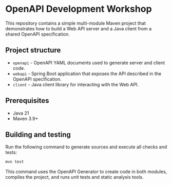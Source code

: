 # OpenAPI Development Workshop

This repository contains a simple multi-module Maven project that demonstrates how to build a Web API server and a Java client from a shared OpenAPI specification.

## Project structure

- `openapi` - OpenAPI YAML documents used to generate server and client code.
- `webapi` - Spring Boot application that exposes the API described in the OpenAPI specification.
- `client` - Java client library for interacting with the Web API.

## Prerequisites

- Java 21
- Maven 3.9+

## Building and testing

Run the following command to generate sources and execute all checks and tests:

```bash
mvn test
```

This command uses the OpenAPI Generator to create code in both modules, compiles the project, and runs unit tests and static analysis tools.


